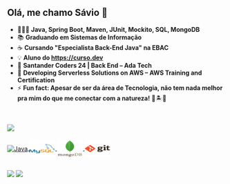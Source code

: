 ## Olá, me chamo Sávio 👋

- 👨🏻‍💻 **Java, Spring Boot, Maven, JUnit, Mockito, SQL, MongoDB**
- 📚 **Graduando em Sistemas de Informação**
- ☕ **Cursando "Especialista Back-End Java" na EBAC**
- 💡 **Aluno do https://curso.dev**
- 🎯 **Santander Coders 24 | Back End – Ada Tech**
- 🎯 **Developing Serverless Solutions on AWS – AWS Training and Certification**
- ⚡ **Fun fact: Apesar de ser da área de Tecnologia, não tem nada melhor pra mim do que me conectar com a natureza!** 🌄🏝🌲

##
<div style="display: inline_block"><br>
<a href="https://github.com/savioea">
  <img height="160em" src="https://github-readme-stats.vercel.app/api/top-langs/?username=SavioEA&layout=compact&langs_count=7&theme=dracula"/>
</div>

<div style="display: inline_block"><br>
  <img align="center" alt="Java" height="40" width="60" src="https://cdn.jsdelivr.net/gh/devicons/devicon/icons/java/java-original.svg">
  <img align="center" alt="MySql" height="40" width="60" src="https://github.com/devicons/devicon/blob/master/icons/mysql/mysql-original-wordmark.svg">
  <img align="center" alt="MongoDB" height="40" width="60" src="https://github.com/devicons/devicon/blob/master/icons/mongodb/mongodb-original-wordmark.svg">
  <img align="center" alt="git" height="40" width="60" src="https://github.com/devicons/devicon/blob/master/icons/git/git-original-wordmark.svg">
</div>

##
 <div> 
  <a href = "mailto:savio.ea@hotmail.com"><img src="https://img.shields.io/badge/Microsoft_Outlook-0078D4?logo=microsoft-outlook&logoColor=white&style=for-the-badge" target="_blank"></a>
  <a href= "https://www.linkedin.com/in/savio-emerick/" target="_blank"><img src="https://img.shields.io/badge/-LinkedIn-%230077B5?style=for-the-badge&logo=linkedin&logoColor=white" target="_blank"></a> 
</div>

